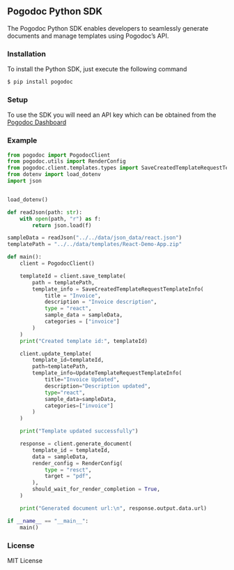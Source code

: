 ## Pogodoc Python SDK

The Pogodoc Python SDK enables developers to seamlessly generate documents and manage templates using Pogodoc’s API.

### Installation

To install the Python SDK, just execute the following command

```bash
$ pip install pogodoc
```

### Setup

To use the SDK you will need an API key which can be obtained from the [Pogodoc Dashboard](https://pogodoc.com)

### Example

```py
from pogodoc import PogodocClient
from pogodoc.utils import RenderConfig
from pogodoc.client.templates.types import SaveCreatedTemplateRequestTemplateInfo, UpdateTemplateRequestTemplateInfo
from dotenv import load_dotenv
import json


load_dotenv()

def readJson(path: str):
    with open(path, "r") as f:
        return json.load(f)

sampleData = readJson("../../data/json_data/react.json")
templatePath = "../../data/templates/React-Demo-App.zip"

def main():
    client = PogodocClient()

    templateId = client.save_template(
        path = templatePath,
        template_info = SaveCreatedTemplateRequestTemplateInfo(
            title = "Invoice",
            description = "Invoice description",
            type = "react",
            sample_data = sampleData,
            categories = ["invoice"]
        )
    )
    print("Created template id:", templateId)

    client.update_template(
        template_id=templateId,
        path=templatePath,
        template_info=UpdateTemplateRequestTemplateInfo(
            title="Invoice Updated",
            description="Description updated",
            type="react",
            sample_data=sampleData,
            categories=["invoice"]
        )
    )

    print("Template updated successfully")

    response = client.generate_document(
        template_id = templateId,
        data = sampleData,
        render_config = RenderConfig(
            type = "resct",
            target = "pdf",
        ),
        should_wait_for_render_completion = True,
    )

    print("Generated document url:\n", response.output.data.url)

if __name__ == "__main__":
    main()

```

### License

MIT License
